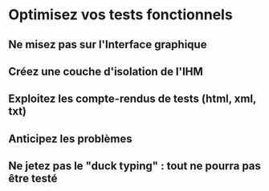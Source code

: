 # Optimisez vos tests fonctionnels

## Ne misez pas sur l'Interface graphique
## Créez une couche d'isolation de l'IHM
## Exploitez les compte-rendus de tests (html, xml, txt)
## Anticipez les problèmes
## Ne jetez pas le "duck typing" : tout ne pourra pas être testé

